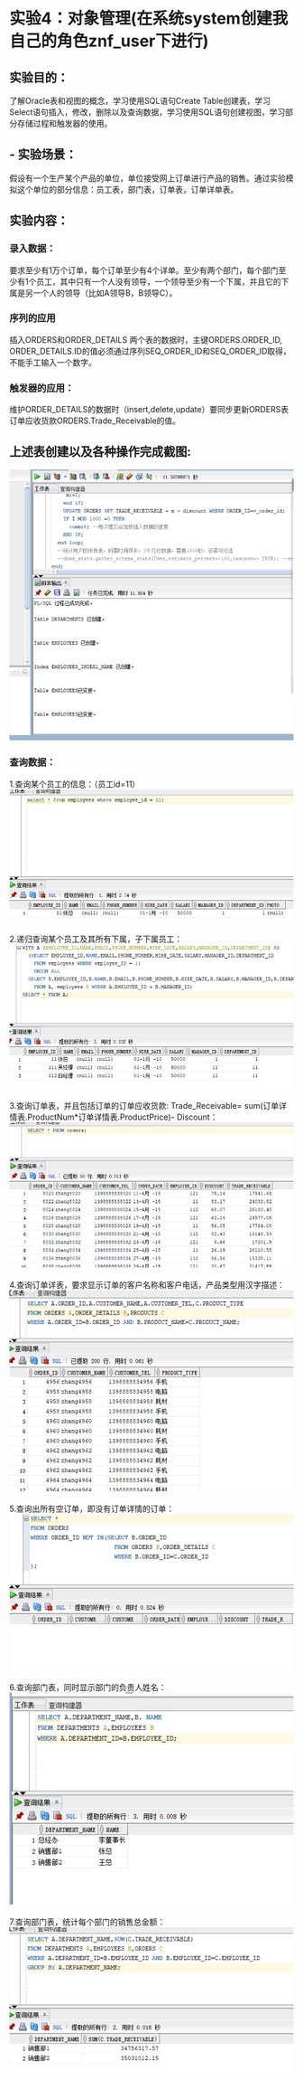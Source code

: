 # 实验4：对象管理(在系统system创建我自己的角色znf_user下进行)

## 实验目的：
了解Oracle表和视图的概念，学习使用SQL语句Create Table创建表，学习Select语句插入，修改，删除以及查询数据，学习使用SQL语句创建视图，学习部分存储过程和触发器的使用。
## - 实验场景：
假设有一个生产某个产品的单位，单位接受网上订单进行产品的销售。通过实验模拟这个单位的部分信息：员工表，部门表，订单表，订单详单表。

## 实验内容：
### 录入数据：
要求至少有1万个订单，每个订单至少有4个详单。至少有两个部门，每个部门至少有1个员工，其中只有一个人没有领导，一个领导至少有一个下属，并且它的下属是另一个人的领导（比如A领导B，B领导C）。

###  序列的应用
插入ORDERS和ORDER_DETAILS 两个表的数据时，主键ORDERS.ORDER_ID, ORDER_DETAILS.ID的值必须通过序列SEQ_ORDER_ID和SEQ_ORDER_ID取得，不能手工输入一个数字。

###  触发器的应用：
维护ORDER_DETAILS的数据时（insert,delete,update）要同步更新ORDERS表订单应收货款ORDERS.Trade_Receivable的值。

## 上述表创建以及各种操作完成截图:
![](./1.png)

###  查询数据：
1.查询某个员工的信息：（员工id=11）
    ![](./2.png)<br><br>
2.递归查询某个员工及其所有下属，子下属员工：
    ![](./3.png)<br><br>
3.查询订单表，并且包括订单的订单应收货款: Trade_Receivable= sum(订单详情表.ProductNum*订单详情表.ProductPrice)- Discount：
    ![](./4.png)<br><br>
4.查询订单详表，要求显示订单的客户名称和客户电话，产品类型用汉字描述：
    ![](./5.png)<br><br>
5.查询出所有空订单，即没有订单详情的订单：
    ![](./6.png)<br><br>
6.查询部门表，同时显示部门的负责人姓名：
    ![](./7.png)<br><br>
7.查询部门表，统计每个部门的销售总金额：
    ![](./8.png)




